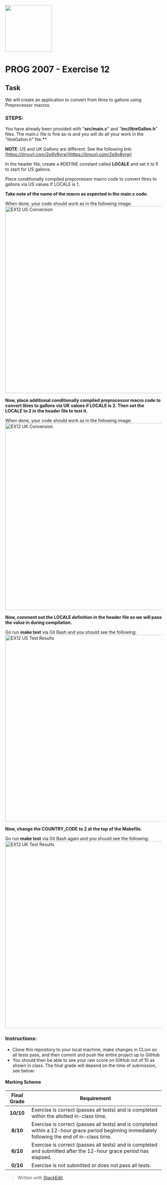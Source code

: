 <img width="150px" src="https://www.nscc.ca/img/aboutnscc/visual-identity-guidelines/artwork/nscc-jpeg.jpg" >

# PROG 2007 - Exercise 12

## Task
We will create an application to convert from litres to gallons using Preprocessor macros.

### STEPS:
You have already been provided with "**src/main.c**" and "**inc/litreGallon.h**" files. The main.c file is fine as-is and you will do all your work in the "litreGallon.h" file.**

**NOTE**: US and UK Gallons are different. See the following link: [https://tinyurl.com/2p9y8yrw](https://tinyurl.com/2p9y8yrw)

In the header file, create a #DEFINE constant called **LOCALE** and set it to **1** to start for US gallons.

Place conditionally compiled preprocessor macro code to convert litres to gallons via US values if LOCALE is 1.

**Take note of the name of the macro as expected in the main.c code.**

When done, your code should work as in the following image:  
<img width="600px" src="https://prog2007.netlify.app/ex12-us.png" alt="EX12 US Conversion">

**Now, place additional conditionally compiled preprocessor macro code to convert litres to gallons via UK values if LOCALE is 2. Then set the LOCALE to 2 in the header file to test it.**

When done, your code should work as in the following image:  
<img width="600px" src="https://prog2007.netlify.app/ex12-uk.png" alt="EX12 UK Conversion">

**Now, comment out the LOCALE definition in the header file as we will pass the value in during compilation.**

Go run **make test** via Git Bash and you should see the following:  
<img width="600px" src="https://prog2007.netlify.app/ex12-us-tests.png" alt="EX12 US Test Results">

**Now, change the COUNTRY_CODE to 2 at the top of the Makefile.**

Go run **make test** via Git Bash again and you should see the following:  
<img width="600px" src="https://prog2007.netlify.app/ex12-uk-tests.png" alt="EX12 UK Test Results">

### Instructions:
-   Clone this repository to your local machine, make changes in CLion so all tests pass, and then commit and push the entire project up to GitHub
-   You should then be able to see your raw score on GitHub out of 10 as shown in class. The final grade will depend on the time of submission, see below:

#### Marking Scheme
Final Grade | Requirement
:---: | ---
|**10/10** | Exercise is correct (passes all tests) and is completed within the allotted in-class time.
|**8/10** | Exercise is correct (passes all tests) and is completed within a 12-hour grace period beginning immediately following the end of in-class time.
|**6/10** | Exercise is correct (passes all tests) and is completed and submitted after the 12-hour grace period has elapsed.
|**0/10** | Exercise is not submitted or does not pass all tests.

> Written with [StackEdit](https://stackedit.io/).